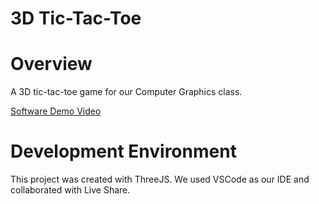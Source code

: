 # 3D Tic-Tac-Toe

# Overview

A 3D tic-tac-toe game for our Computer Graphics class.

[Software Demo Video](https://youtu.be/vwPKGMTaHs8)

# Development Environment

This project was created with ThreeJS. We used VSCode as our IDE and collaborated with Live Share.




